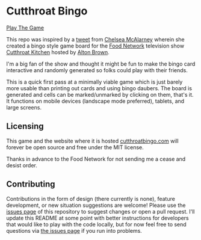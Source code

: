 # Cutthroat Bingo

[Play The Game](http://cutthroatbingo.com/)

This repo was inspired by a [tweet](https://twitter.com/funugly/status/671861056499752962) from [Chelsea McAlarney](https://twitter.com/funugly) wherein she created a bingo style game board for the [Food Network](http://www.foodnetwork.com/) television show [Cutthroat Kitchen](http://www.foodnetwork.com/shows/cutthroat-kitchen.html) hosted by [Alton Brown](http://altonbrown.com/).

I'm a big fan of the show and thought it might be fun to make the bingo card interactive and randomly generated so folks could play with their friends.

This is a quick first pass at a minimally viable game which is just barely more usable than printing out cards and using bingo daubers. The board is generated and cells can be marked/unmarked by clicking on them, that's it. It functions on mobile devices (landscape mode preferred), tablets, and large screens.

## Licensing
This game and the website where it is hosted [cutthroatbingo.com](http://cutthroatbingo.com/) will forever be open source and free under the MIT license. 

Thanks in advance to the Food Network for not sending me a cease and desist order.

## Contributing
Contributions in the form of design (there currently is none), feature development, or new situation suggestions are welcome! Please use the [issues page](https://github.com/MattSurabian/cutthroat-bingo/issues) of this repository to suggest changes or open a pull request. I'll update this README at some point with better instructions for developers that would like to play with the code locally, but for now feel free to send questions via [the issues page](https://github.com/MattSurabian/cutthroat-bingo/issues) if you run into problems.
